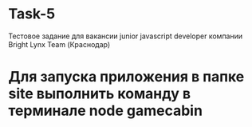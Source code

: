 # Task-5
Тестовое задание для вакансии junior javascript developer компании Bright Lynx Team (Краснодар)
# Для запуска приложения в папке site выполнить команду в терминале node gamecabin
